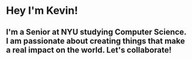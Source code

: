 # Hey I'm Kevin!
## I'm a Senior at NYU studying Computer Science. I am passionate about creating things that make a real impact on the world. Let's collaborate!

<!---
kjg9812/kjg9812 is a ✨ special ✨ repository because its `README.md` (this file) appears on your GitHub profile.
You can click the Preview link to take a look at your changes.
--->
